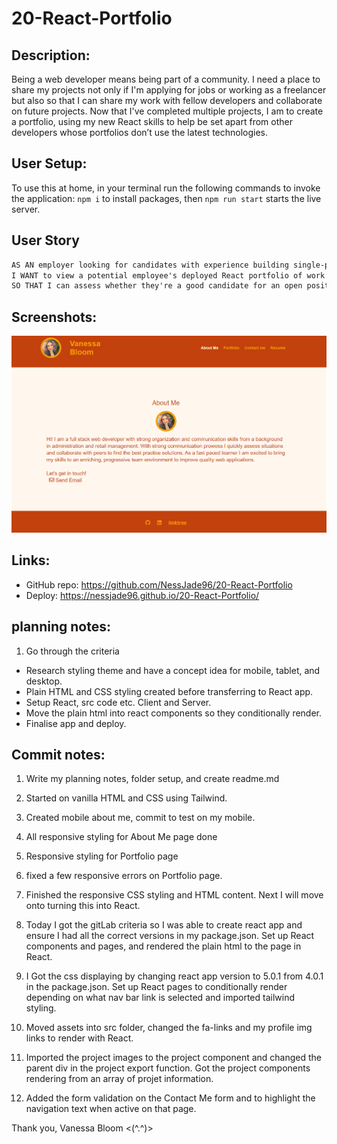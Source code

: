 # 20-React-Portfolio

## Description:

Being a web developer means being part of a community. I need a place to share my projects not only if I'm applying for jobs or working as a freelancer but also so that I can share my work with fellow developers and collaborate on future projects. Now that I've completed multiple projects, I am to create a portfolio, using my new React skills to help be set apart from other developers whose portfolios don’t use the latest technologies.

## User Setup:

To use this at home, in your terminal run the following commands to invoke the application:
`npm i` to install packages,
then `npm run start` starts the live server.

## User Story

```md
AS AN employer looking for candidates with experience building single-page applications
I WANT to view a potential employee's deployed React portfolio of work samples
SO THAT I can assess whether they're a good candidate for an open position
```

## Screenshots:

![image](./src/assets/portfolio.PNG)

## Links:

- GitHub repo: https://github.com/NessJade96/20-React-Portfolio
- Deploy: https://nessjade96.github.io/20-React-Portfolio/

## planning notes:

1. Go through the criteria

- Research styling theme and have a concept idea for mobile, tablet, and desktop.
- Plain HTML and CSS styling created before transferring to React app.
- Setup React, src code etc. Client and Server.
- Move the plain html into react components so they conditionally render.
- Finalise app and deploy.

## Commit notes:

1. Write my planning notes, folder setup, and create readme.md

2. Started on vanilla HTML and CSS using Tailwind.

3. Created mobile about me, commit to test on my mobile.

4. All responsive styling for About Me page done

5. Responsive styling for Portfolio page

6. fixed a few responsive errors on Portfolio page.

7. Finished the responsive CSS styling and HTML content. Next I will move onto turning this into React.

8. Today I got the gitLab criteria so I was able to create react app and ensure I had all the correct versions in my package.json. Set up React components and pages, and rendered the plain html to the page in React.

9. I Got the css displaying by changing react app version to 5.0.1 from 4.0.1 in the package.json. Set up React pages to conditionally render depending on what nav bar link is selected and imported tailwind styling.

10. Moved assets into src folder, changed the fa-links and my profile img links to render with React.

11. Imported the project images to the project component and changed the parent div in the project export function. Got the project components rendering from an array of projet information.

12. Added the form validation on the Contact Me form and to highlight the navigation text when active on that page.

Thank you, Vanessa Bloom <(^.^)>
